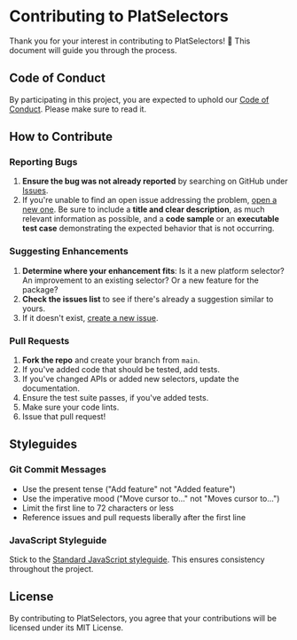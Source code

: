 # Contributing to PlatSelectors

Thank you for your interest in contributing to PlatSelectors! 🎉 This document will guide you through the process.

## Code of Conduct

By participating in this project, you are expected to uphold our [Code of Conduct](./CODE_OF_CONDUCT.md). Please make sure to read it.

## How to Contribute

### Reporting Bugs

1. **Ensure the bug was not already reported** by searching on GitHub under [Issues](https://github.com/aminembarki/PlatSelectors/issues).
2. If you're unable to find an open issue addressing the problem, [open a new one](https://github.com/aminembarki/PlatSelectors/issues/new). Be sure to include a **title and clear description**, as much relevant information as possible, and a **code sample** or an **executable test case** demonstrating the expected behavior that is not occurring.

### Suggesting Enhancements

1. **Determine where your enhancement fits**: Is it a new platform selector? An improvement to an existing selector? Or a new feature for the package?
2. **Check the issues list** to see if there's already a suggestion similar to yours.
3. If it doesn't exist, [create a new issue](https://github.com/aminembarki/PlatSelectors/issues/new).

### Pull Requests

1. **Fork the repo** and create your branch from `main`.
2. If you've added code that should be tested, add tests.
3. If you've changed APIs or added new selectors, update the documentation.
4. Ensure the test suite passes, if you've added tests.
5. Make sure your code lints.
6. Issue that pull request!

## Styleguides

### Git Commit Messages

- Use the present tense ("Add feature" not "Added feature")
- Use the imperative mood ("Move cursor to..." not "Moves cursor to...")
- Limit the first line to 72 characters or less
- Reference issues and pull requests liberally after the first line

### JavaScript Styleguide

Stick to the [Standard JavaScript styleguide](https://standardjs.com/). This ensures consistency throughout the project.

## License

By contributing to PlatSelectors, you agree that your contributions will be licensed under its MIT License.
